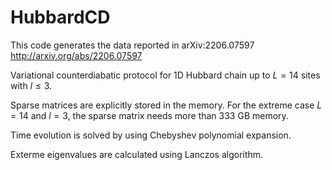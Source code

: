 # HubbardCD

This code generates the data reported in arXiv:2206.07597 http://arxiv.org/abs/2206.07597

Variational counterdiabatic protocol for 1D Hubbard chain up to $L = 14$ sites with $l \leqslant 3$.

Sparse matrices are explicitly stored in the memory. For the extreme case $L = 14$ and $l = 3$, the sparse matrix needs more than 333 GB memory.

Time evolution is solved by using Chebyshev polynomial expansion.

Exterme eigenvalues are calculated using Lanczos algorithm.

